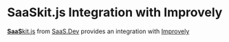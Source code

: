 
# **SaaS**kit.js Integration with Improvely

[**SaaS**kit.js](https://saaskit.js.org) from [SaaS.Dev](https://saas.dev) provides an integration with [Improvely](https://saaskit.js.org/integrations/improvely)

